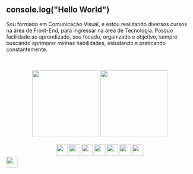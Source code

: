 ## console.log("Hello World")

Sou formado em Comunicação Visual, e estou realizando diversos cursos na área de Front-End, para ingressar na área de Tecnologia. 
Possuo facilidade ao aprendizado, sou focado, organizado e objetivo, sempre buscando aprimorar minhas habilidades, estudando e praticando constantemente.
<br>
<br>
<br>

<div align="center">
  <img height="180em" src="https://github-readme-stats.vercel.app/api?username=GustavoCMonteiro&show_icons=true&theme=dark"/>
  <img height="180em" src="https://github-readme-stats.vercel.app/api/top-langs/?username=GustavoCMonteiro&layout=compact"/>
</div>
<br>
<div align="center">
  <img height="30em" src="https://img.shields.io/badge/HTML5-E34F26?style=for-the-badge&logo=html5&logoColor=white"/>
  <img height="30em" src="https://img.shields.io/badge/CSS3-1572B6?style=for-the-badge&logo=css3&logoColor=white"/>
  <img height="30m" src="https://img.shields.io/badge/JavaScript-323330?style=for-the-badge&logo=javascript&logoColor=F7DF1E"/>
  <img height="30em" src="https://img.shields.io/badge/React-20232A?style=for-the-badge&logo=react&logoColor=61DAFB"/>
  <img height="30em" src="https://img.shields.io/badge/Bootstrap-563D7C?style=for-the-badge&logo=bootstrap&logoColor=white"/>
  <img height="30em" src="https://img.shields.io/badge/Sass-CC6699?style=for-the-badge&logo=sass&logoColor=white"/>
  <img height="30em" src="https://img.shields.io/badge/Figma-F24E1E?style=for-the-badge&logo=figma&logoColor=white"/>
</div>




<img height="30em" src="https://img.shields.io/badge/LinkedIn-0077B5?style=for-the-badge&logo=linkedin&logoColor=white"/>
